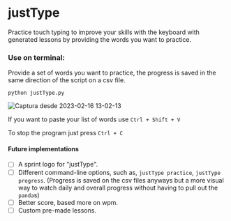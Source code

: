 # justType
Practice touch typing to improve your skills with the keyboard with generated lessons by providing the words you want to practice.



### Use on terminal:
Provide a set of words you want to practice, the progress is saved in the same direction of the script on a csv file.

`python justType.py`

![Captura desde 2023-02-16 13-02-13](https://user-images.githubusercontent.com/101491319/219462379-73372399-134f-4323-a267-9e6a4f2ee25e.png)

If you want to paste your list of words use `Ctrl + Shift + V`

To stop the program just press  ` Ctrl + C `

#### Future implementations

- [ ] A sprint logo for "justType".
- [ ] Different command-line options, such as, `justType practice`, `justType progress`.
	(Progress is saved on the csv files anyways but a more visual way to watch daily and overall progress without having to pull out the `panda`s)
- [ ] Better score, based more on wpm.
- [ ] Custom pre-made lessons.
